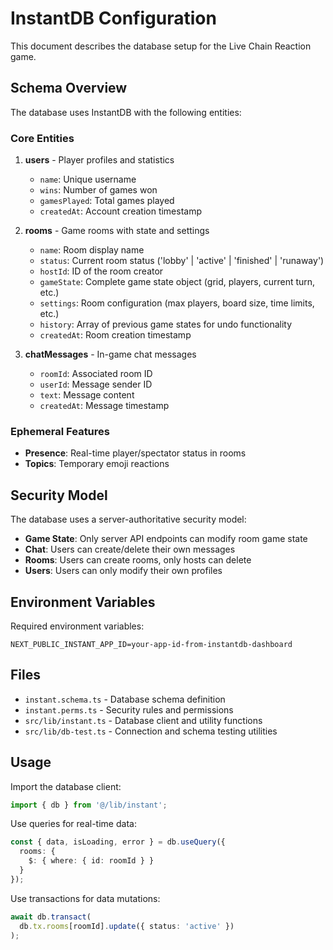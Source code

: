 # InstantDB Configuration

This document describes the database setup for the Live Chain Reaction game.

## Schema Overview

The database uses InstantDB with the following entities:

### Core Entities

1. **users** - Player profiles and statistics
   - `name`: Unique username
   - `wins`: Number of games won
   - `gamesPlayed`: Total games played
   - `createdAt`: Account creation timestamp

2. **rooms** - Game rooms with state and settings
   - `name`: Room display name
   - `status`: Current room status ('lobby' | 'active' | 'finished' | 'runaway')
   - `hostId`: ID of the room creator
   - `gameState`: Complete game state object (grid, players, current turn, etc.)
   - `settings`: Room configuration (max players, board size, time limits, etc.)
   - `history`: Array of previous game states for undo functionality
   - `createdAt`: Room creation timestamp

3. **chatMessages** - In-game chat messages
   - `roomId`: Associated room ID
   - `userId`: Message sender ID
   - `text`: Message content
   - `createdAt`: Message timestamp

### Ephemeral Features

- **Presence**: Real-time player/spectator status in rooms
- **Topics**: Temporary emoji reactions

## Security Model

The database uses a server-authoritative security model:

- **Game State**: Only server API endpoints can modify room game state
- **Chat**: Users can create/delete their own messages
- **Rooms**: Users can create rooms, only hosts can delete
- **Users**: Users can only modify their own profiles

## Environment Variables

Required environment variables:

```env
NEXT_PUBLIC_INSTANT_APP_ID=your-app-id-from-instantdb-dashboard
```

## Files

- `instant.schema.ts` - Database schema definition
- `instant.perms.ts` - Security rules and permissions
- `src/lib/instant.ts` - Database client and utility functions
- `src/lib/db-test.ts` - Connection and schema testing utilities

## Usage

Import the database client:

```typescript
import { db } from '@/lib/instant';
```

Use queries for real-time data:

```typescript
const { data, isLoading, error } = db.useQuery({
  rooms: {
    $: { where: { id: roomId } }
  }
});
```

Use transactions for data mutations:

```typescript
await db.transact(
  db.tx.rooms[roomId].update({ status: 'active' })
);
```